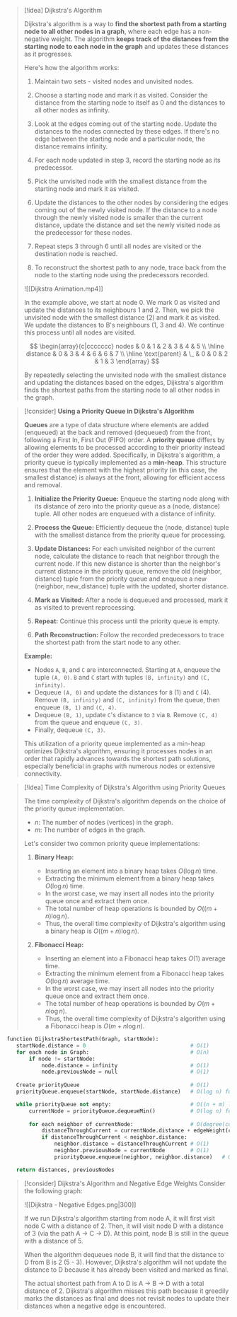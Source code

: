 

> [!idea] Dijkstra's Algorithm
>
> Dijkstra's algorithm is a way to **find the shortest path from a starting node to all other nodes in a graph**, where each edge has a non-negative weight. The algorithm **keeps track of the distances from the starting node to each node in the graph** and updates these distances as it progresses.
>
> Here's how the algorithm works:
> 1. Maintain two sets - visited nodes and unvisited nodes.
>
> 2. Choose a starting node and mark it as visited. Consider the distance from the starting node to itself as 0 and the distances to all other nodes as infinity.
>
> 3. Look at the edges coming out of the starting node. Update the distances to the nodes connected by these edges. If there's no edge between the starting node and a particular node, the distance remains infinity.
>
> 4. For each node updated in step 3, record the starting node as its predecessor.
>
> 5. Pick the unvisited node with the smallest distance from the starting node and mark it as visited.
>
> 6. Update the distances to the other nodes by considering the edges coming out of the newly visited node. If the distance to a node through the newly visited node is smaller than the current distance, update the distance and set the newly visited node as the predecessor for these nodes.
>
> 7. Repeat steps 3 through 6 until all nodes are visited or the destination node is reached.
>
> 8. To reconstruct the shortest path to any node, trace back from the node to the starting node using the predecessors recorded.
>
> ![[Dijkstra Animation.mp4]]
>
> In the example above, we start at node 0. We mark 0 as visited and update the distances to its neighbours 1 and 2. Then, we pick the unvisited node with the smallest distance (2) and mark it as visited. We update the distances to B's neighbours (1, 3 and 4). We continue this process until all nodes are visited.
> 
> $$
>\begin{array}{c|ccccccc}
>nodes & 0 & 1 & 2 & 3 & 4 & 5 \\
>\hline
>distance & 0 & 3 & 4 & 6 & 6 & 7 \\
>\hline
>\text{parent} & \_ & 0 & 0 & 2 & 1 & 3
>\end{array}
>$$
>
> By repeatedly selecting the unvisited node with the smallest distance and updating the distances based on the edges, Dijkstra's algorithm finds the shortest paths from the starting node to all other nodes in the graph.









> [!consider] **Using a Priority Queue in Dijkstra's Algorithm**
>
> **Queues** are a type of data structure where elements are added (enqueued) at the back and removed (dequeued) from the front, following a First In, First Out (FIFO) order. A **priority queue** differs by allowing elements to be processed according to their priority instead of the order they were added. Specifically, in Dijkstra's algorithm, a priority queue is typically implemented as a **min-heap**. This structure ensures that the element with the highest priority (in this case, the smallest distance) is always at the front, allowing for efficient access and removal.
>
> 1. **Initialize the Priority Queue:** Enqueue the starting node along with its distance of zero into the priority queue as a (node, distance) tuple. All other nodes are enqueued with a distance of infinity.
>
> 2. **Process the Queue:** Efficiently dequeue the (node, distance) tuple with the smallest distance from the priority queue for processing.
>
> 3. **Update Distances:** For each unvisited neighbor of the current node, calculate the distance to reach that neighbor through the current node. If this new distance is shorter than the neighbor's current distance in the priority queue, remove the old (neighbor, distance) tuple from the priority queue and enqueue a new (neighbor, new_distance) tuple with the updated, shorter distance.
>
> 4. **Mark as Visited:** After a node is dequeued and processed, mark it as visited to prevent reprocessing.
>
> 5. **Repeat:** Continue this process until the priority queue is empty.
>
> 6. **Path Reconstruction:** Follow the recorded predecessors to trace the shortest path from the start node to any other.
>
> **Example:**
> - Nodes `A`, `B`, and `C` are interconnected. Starting at `A`, enqueue the tuple `(A, 0)`. `B` and `C` start with tuples `(B, infinity)` and `(C, infinity)`.
> - Dequeue `(A, 0)` and update the distances for `B` (1) and `C` (4). Remove `(B, infinity)` and `(C, infinity)` from the queue, then enqueue `(B, 1)` and `(C, 4)`.
> - Dequeue `(B, 1)`, update `C`'s distance to `3` via `B`. Remove `(C, 4)` from the queue and enqueue `(C, 3)`.
> - Finally, dequeue `(C, 3)`.
>
> This utilization of a priority queue implemented as a min-heap optimizes Dijkstra's algorithm, ensuring it processes nodes in an order that rapidly advances towards the shortest path solutions, especially beneficial in graphs with numerous nodes or extensive connectivity.

> [!idea] Time Complexity of Dijkstra's Algorithm using Priority Queues
> 
> The time complexity of Dijkstra's algorithm depends on the choice of the priority queue implementation.
> - $n$: The number of nodes (vertices) in the graph.
> - $m$: The number of edges in the graph.
> 
> Let's consider two common priority queue implementations:
> 
> 1. **Binary Heap:**
>    - Inserting an element into a binary heap takes $O(\log n)$ time.
>    - Extracting the minimum element from a binary heap takes $O(\log n)$ time.
>    - In the worst case, we may insert all nodes into the priority queue once and extract them once.
>    - The total number of heap operations is bounded by $O((m + n) \log n)$.
>    - Thus, the overall time complexity of Dijkstra's algorithm using a binary heap is $O((m + n) \log n)$.
> 
> 2. **Fibonacci Heap:**
>    - Inserting an element into a Fibonacci heap takes $O(1)$ average time.
>    - Extracting the minimum element from a Fibonacci heap takes $O(\log n)$ average time.
>    - In the worst case, we may insert all nodes into the priority queue once and extract them once.
>    - The total number of heap operations is bounded by $O(m + n \log n)$.
>    - Thus, the overall time complexity of Dijkstra's algorithm using a Fibonacci heap is $O(m + n \log n)$.
> 


```python
function DijkstraShortestPath(Graph, startNode):
   startNode.distance = 0                                 # O(1)
   for each node in Graph:                                # O(n)
       if node != startNode:
           node.distance = infinity                       # O(1)
           node.previousNode = null                       # O(1)
   
   Create priorityQueue                                   # O(1)
   priorityQueue.enqueue(startNode, startNode.distance)   # O(log n) for BH, O(1) for FH

   while priorityQueue not empty:                         # O((n + m) log n) BH, O(m + n log n) for FH
       currentNode = priorityQueue.dequeueMin()           # O(log n) for BH, O(log n) average for FH
       
       for each neighbor of currentNode:                  # O(degree(currentNode))
           distanceThroughCurrent = currentNode.distance + edgeWeight(currentNode, neighbor)   # O(1)
           if distanceThroughCurrent < neighbor.distance:
               neighbor.distance = distanceThroughCurrent # O(1)
               neighbor.previousNode = currentNode        # O(1)
               priorityQueue.enqueue(neighbor, neighbor.distance)   # O(log n) for BH, O(1) for FH

   return distances, previousNodes
```


> [!consider] Dijkstra's Algorithm and Negative Edge Weights
> Consider the following graph:
> 
> ![[Dijkstra - Negative Edges.png|300]]
> 
> If we run Dijkstra's algorithm starting from node A, it will first visit node C with a distance of 2. Then, it will visit node D with a distance of 3 (via the path A -> C -> D). At this point, node B is still in the queue with a distance of 5.
> 
> When the algorithm dequeues node B, it will find that the distance to D from B is 2 (5 - 3). However, Dijkstra's algorithm will not update the distance to D because it has already been visited and marked as final.
> 
> The actual shortest path from A to D is A -> B -> D with a total distance of 2. Dijkstra's algorithm misses this path because it greedily marks the distances as final and does not revisit nodes to update their distances when a negative edge is encountered.
> 


